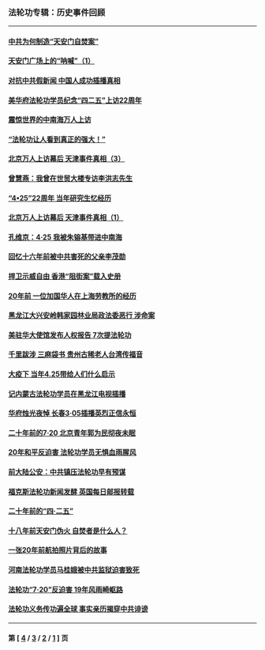 ### 法轮功专辑：历史事件回顾
---
#### [中共为何制造“天安门自焚案”](../../pages/nf5793/n13183270.md?08260430) 
#### [天安门广场上的“呐喊”（1）](../../pages/nf5793/n13105277.md?08260430) 
#### [对抗中共假新闻 中国人成功插播真相](../../pages/nf5793/n12910618.md?08260430) 
#### [美华府法轮功学员纪念“四二五”上访22周年](../../pages/nf5793/n12904445.md?08260430) 
#### [震惊世界的中南海万人上访](../../pages/nf5793/n12903976.md?08260430) 
#### [“法轮功让人看到真正的强大！”](../../pages/nf5793/n12903195.md?08260430) 
#### [北京万人上访幕后 天津事件真相（3）](../../pages/nf5793/n12902807.md?08260430) 
#### [曾慧燕：我曾在世贸大楼专访李洪志先生](../../pages/nf5793/n12898729.md?08260430) 
#### [“4•25”22周年 当年研究生忆经历](../../pages/nf5793/n12894152.md?08260430) 
#### [北京万人上访幕后 天津事件真相（1）](../../pages/nf5793/n12885174.md?08260430) 
#### [孔维京：4·25 我被朱镕基带进中南海](../../pages/nf5793/n12864987.md?08260430) 
#### [回忆十六年前被中共害死的父亲李茂勋](../../pages/nf5793/n12880270.md?08260430) 
#### [捍卫示威自由 香港“阻街案”载入史册](../../pages/nf5793/n12811245.md?08260430) 
#### [20年前 一位加国华人在上海劳教所的经历](../../pages/nf5793/n12707932.md?08260430) 
#### [黑龙江大兴安岭韩家园林业局政法委恶行 涉命案](../../pages/nf5793/n12622815.md?08260430) 
#### [美驻华大使馆发布人权报告 7次提法轮功](../../pages/nf5793/n12520541.md?08260430) 
#### [千里跋涉 三麻袋书 贵州古稀老人台湾传福音](../../pages/nf5793/n12198750.md?08260430) 
#### [大疫下 当年4.25带给人们什么启示](../../pages/nf5793/n12058565.md?08260430) 
#### [记内蒙古法轮功学员在黑龙江电视插播](../../pages/nf5793/n11699194.md?08260430) 
#### [华府烛光夜悼 长春3·05插播英烈正信永恒](../../pages/nf5793/n11397432.md?08260430) 
#### [二十年前的7·20 北京青年郭为民彻夜未眠](../../pages/nf5793/n11354195.md?08260430) 
#### [20年和平反迫害 法轮功学员无惧血雨腥风](../../pages/nf5793/n11348279.md?08260430) 
#### [前大陆公安：中共镇压法轮功早有预谋](../../pages/nf5793/n11352168.md?08260430) 
#### [福克斯法轮功新闻发酵  英国每日邮报转载](../../pages/nf5793/n11285952.md?08260430) 
#### [二十年前的“四·二五”](../../pages/nf5793/n11207639.md?08260430) 
#### [十八年前天安门伪火 自焚者是什么人？](../../pages/nf5793/n10996556.md?08260430) 
#### [一张20年前航拍照片背后的故事](../../pages/nf5793/n10693797.md?08260430) 
#### [河南法轮功学员马桂娥被中共监狱迫害致死](../../pages/nf5793/n10684974.md?08260430) 
#### [法轮功“7‧20”反迫害 19年风雨崎岖路](../../pages/nf5793/n10570834.md?08260430) 
#### [法轮功义务传功遍全球 事实亲历揭穿中共诽谤](../../pages/nf5793/n10581061.md?08260430) 

---
#### 第 [ [4](./4.md?08260430) / [3](./3.md?08260430) / [2](./2.md?08260430) / [1](./1.md?08260430) ] 页
